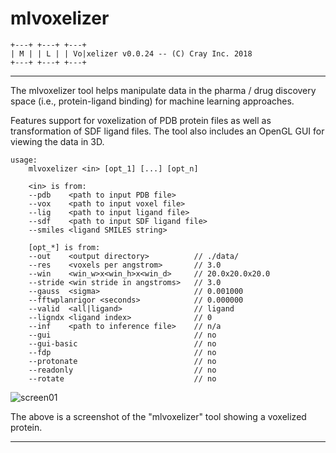 # mlvoxelizer

```
+---+ +---+ +---+
| M | | L | | Vo|xelizer v0.0.24 -- (C) Cray Inc. 2018
+---+ +---+ +---+
```

----------------

The mlvoxelizer tool helps manipulate data in the pharma / drug
discovery space (i.e., protein-ligand binding) for machine learning
approaches.

Features support for voxelization of PDB protein files as well as
transformation of SDF ligand files.  The tool also includes an OpenGL
GUI for viewing the data in 3D.

```
usage:
	mlvoxelizer <in> [opt_1] [...] [opt_n]

	<in> is from:
	--pdb    <path to input PDB file>
	--vox    <path to input voxel file>
	--lig    <path to input ligand file>
	--sdf    <path to input SDF ligand file>
	--smiles <ligand SMILES string>

	[opt_*] is from:
	--out    <output directory>          // ./data/
	--res    <voxels per angstrom>       // 3.0
	--win    <win_w>x<win_h>x<win_d>     // 20.0x20.0x20.0
	--stride <win stride in angstroms>   // 3.0
	--gauss  <sigma>                     // 0.001000
	--fftwplanrigor <seconds>            // 0.000000
	--valid  <all|ligand>                // ligand
	--ligndx <ligand index>              // 0
	--inf    <path to inference file>    // n/a
	--gui                                // no
	--gui-basic                          // no
	--fdp                                // no
	--protonate                          // no
	--readonly                           // no
	--rotate                             // no
```

![screen01](https://github.com/bigdatumrich/ML_Protein/raw/master/mlvoxelizer/screen01.png "Screen01")

The above is a screenshot of the "mlvoxelizer" tool showing a voxelized protein.

----------------
